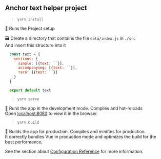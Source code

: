 ## Anchor text helper project

> `yarn install`

🏃 Runs the Project setup <br />

🗃️ Create a directory that contains the file `data/index.js` in `./src` <br />
And insert this structure into it
```js script
  const text = {
    sections: {
      simple: [{text: ``}],
      accompanying: [{text: ``}],
      rare: [{text: ``}]
    }
  }

  export default text
```

> `yarn serve`

🚚 Runs the app in the development mode. Compiles and hot-reloads <br />
Open [localhost:8080](http://localhost:8080) to view it in the browser.

> `yarn build`

🎁 Builds the app for production. Compiles and minifies for production.<br />
It correctly bundles Vue in production mode and optimizes the build for the best performance.

See the section about [Configuration Reference](https://cli.vuejs.org/config/) for more information.

